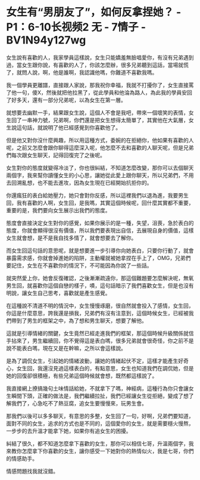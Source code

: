 # 女生有“男朋友了”，如何反拿捏她？ - P1：6-10长视频2 无 - 7情子 - BV1N94y127wg

女生說有喜歡的人，我家學員這樣說，女生只能嬌羞無臉唱愛你，有沒有兄弟遇到過，當女生跟你說，有喜歡的人了，你該怎麼辦，很多兄弟聽到這話，當場就慌了，就問人說，啊，他是誰啊，我認識他嗎，你難道不喜歡我嗎。

我一個學員更離譜，直接跟人家說，那我祝你幸福，我就不打擾你了，女生直接罵了他一句，傻X，然後就把他拉黑了，從此學員和他淪為路人，為此我的學員安回了好多天，還有一部分兄弟呢，以為女生在第一層。

就想要去幽默一手，結果跟女生說，這個人不會是我吧，帶來一個壞笑的表情，女生回了一串神力號，兄弟啊，你們還是把女生想得太簡單了，其實他在大氣層，女生說這句話，就說明了他已經感覺到你喜歡他了。

但是他又對你沒什麼興趣，所以用這種方式，委婉的在拒絕你，他如果有喜歡的人呢，之前又怎麼會跟你聊得這麼深入呢，他怎麼不去和喜歡的人聊天呢，但是兄弟們每次跟女生聊天，記得回復完了之後呢。

女生對你的態度就變得冷淡了，你也很糾結，不知道怎麼改變，那你可以去個聊天兩個字，我來幫你讀懂女生的小心思，讓她從此愛上跟你聊天，所以兄弟們，不用去回溯亂想，也不能去進攻，因為女生現在已經開始抗拒你的。

你還瘋狂的表白給她壓力，她只會對你反感，所以這裡我們以退為進，我要男生回，我有喜歡的人啊，女生回，是我嗎，其實這個時候呢，回什麼其實都不重要，重要的是，我們要向女生展示出我們的態度。

態度會直接決定女生對你的感覺，如果你展示的是一種，失望，沮喪，急於表白的態度，你就會顯得很沒有價值，所以我們要表現出自信，去展現自身的價值，這樣女生就會想，是不是我自找多情了，就會想要去了解你。

而女生回這句話的意思呢，就是想要進一步引導你向她表白，只要你行動了，就會暴露需求感，你就會掉進她的陷阱，主動權就被她拿捏在手上了，OMG，兄弟們要記住，女生在不喜歡你的情況下，不可能因為你說了一些話。

就突然愛上你，她會反復確認，之後漸漸疏遠你，那這個難題要怎麼解決呢，無氧男生回，就喜歡你這個自戀的樣子，嘖，這句話暗示了我們喜歡女生，但是也沒有明說，讓女生自己思考，喜歡就是產生感覺。

在這種說不清道不明的情況中，女生慢慢琢磨，很自然就會投入了感情，女生回，你這是什麼意思，誇我還是損我，兄弟們有沒有注意到，這個時候女生，已經被我們帶到了男生的框架之中，為了想和男生聊天，想要了解他。

這就是引導情緒的關鍵，女生竟然已經走進我們的框架，那這個時候升級關係就信手拈來了，男生繼續回，你不覺得這是表白嗎，很多兄弟就會很奇怪，你之前不是說不能表白嗎，現在又是在幹嘛，之所以會這樣說。

是為了調侃女生，引起她的情緒波動，讓她的情緒起伏不定，這樣才能產生好奇心，女生回，我還沒見過這樣表白的，有點意思，女生也知道我們在調侃她，但是她的回復卻很積極，有些兄弟這個時候就會想，既然都這樣說了。

我直接網上撩搞幾句土味情話給她，不就拿下了嗎，神經病，這種行為你只會讓女生瞬間下頭，正確的做法是，我們繼續拉扯，我們已經讓女生從拒絕，變成了想了解我們了，心急吃不了熱豆腐，追女生要慢慢來，玩男生會。

那我們以後可以多多聊天，有意思的多整，女生回了一句，好啊，兄弟們要知道，面對不同的女生，追求的方式也是不同的，這個愛你的女生，就是需要穩火慢熬，一步步的去升溫才能拿下她，如果你有追女生的困擾。

糾結了很久，都不知道怎麼拿下喜歡的女生，那你可以相信七哥，升溫兩個字，我來教你怎麼拿下你喜歡的女生，讓你感受一下她對你的熱情似火，我是七哥，你們的情感助手。

情感問題找我就沒錯。